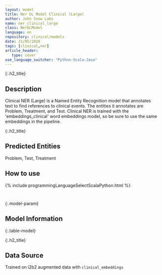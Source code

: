 ```yaml
---
layout: model
title: Ner DL Model Clinical (Large)
author: John Snow Labs
name: ner_clinical_large
class: NerDLModel
language: en
repository: clinical/models
date: 21/05/2020
tags: [clinical,ner]
article_header:
   type: cover
use_language_switcher: "Python-Scala-Java"
---
```


{:.h2_title}
## Description 
Clinical NER (Large) is a Named Entity Recognition model that annotates text to find references to clinical events. The entities it annotates are Problem, Treatment, and Test. Clinical NER is trained with the 'embeddings_clinical' word embeddings model, so be sure to use the same embeddings in the pipeline.

 {:.h2_title}
## Predicted Entities
Problem, Test, Treatment 



## How to use 
<div class="tabs-box" markdown="1">

{% include programmingLanguageSelectScalaPython.html %}

```python

```

```scala

```
</div>



{:.model-param}
## Model Information
{:.table-model}





{:.h2_title}
## Data Source
Trained on i2b2 augmented data with `clinical_embeddings`

